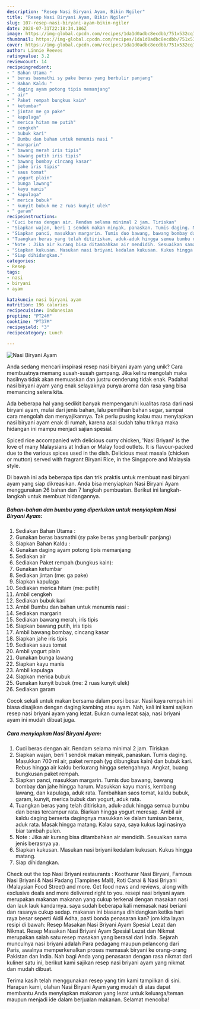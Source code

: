 ```yaml
---
description: "Resep Nasi Biryani Ayam, Bikin Ngiler"
title: "Resep Nasi Biryani Ayam, Bikin Ngiler"
slug: 107-resep-nasi-biryani-ayam-bikin-ngiler
date: 2020-07-31T22:18:34.186Z
image: https://img-global.cpcdn.com/recipes/1da1d0adbc8ecdbb/751x532cq70/nasi-biryani-ayam-foto-resep-utama.jpg
thumbnail: https://img-global.cpcdn.com/recipes/1da1d0adbc8ecdbb/751x532cq70/nasi-biryani-ayam-foto-resep-utama.jpg
cover: https://img-global.cpcdn.com/recipes/1da1d0adbc8ecdbb/751x532cq70/nasi-biryani-ayam-foto-resep-utama.jpg
author: Linnie Reeves
ratingvalue: 3.2
reviewcount: 14
recipeingredient:
- " Bahan Utama "
- " beras basmathi sy pake beras yang berbulir panjang"
- " Bahan Kaldu "
- " daging ayam potong tipis memanjang"
- " air"
- " Paket rempah bungkus kain"
- " ketumbar"
- " jintan me ga pake"
- " kapulaga"
- " merica hitam me putih"
- " cengkeh"
- " bubuk kari"
- " Bumbu dan bahan untuk menumis nasi "
- " margarin"
- " bawang merah iris tipis"
- " bawang putih iris tipis"
- " bawang bombay cincang kasar"
- " jahe iris tipis"
- " saus tomat"
- " yogurt plain"
- " bunga lawang"
- " kayu manis"
- " kapulaga"
- " merica bubuk"
- " kunyit bubuk me 2 ruas kunyit ulek"
- " garam"
recipeinstructions:
- "Cuci beras dengan air. Rendam selama minimal 2 jam. Tiriskan"
- "Siapkan wajan, beri 1 sendok makan minyak, panaskan. Tumis daging. Masukkan 700 ml air, paket rempah (yg dibungkus kain) dan bubuk kari. Rebus hingga air kaldu berkurang hingga setengahnya. Angkat, buang bungkusan paket rempah."
- "Siapkan panci, masukkan margarin. Tumis duo bawang, bawang bombay dan jahe hingga harum. Masukkan kayu manis, kembang lawang, dan kapulaga, aduk rata. Tambahkan saos tomat, kaldu bubuk, garam, kunyit, merica bubuk dan yogurt, aduk rata."
- "Tuangkan beras yang telah ditiriskan, aduk-aduk hingga semua bumbu dan beras tercampur rata. Biarkan hingga yogurt meresap. Ambil air kaldu daging berserta dagingnya masukkan ke dalam tumisan beras, aduk rata. Masak hingga matang. Kalau saya, saya kukus lagi nasinya biar tambah pulen."
- "Note : Jika air kurang bisa ditambahkan air mendidih. Sesuaikan sama jenis berasnya ya."
- "Siapkan kukusan. Masukan nasi briyani kedalam kukusan. Kukus hingga matang."
- "Siap dihidangkan."
categories:
- Resep
tags:
- nasi
- biryani
- ayam

katakunci: nasi biryani ayam 
nutrition: 196 calories
recipecuisine: Indonesian
preptime: "PT24M"
cooktime: "PT37M"
recipeyield: "3"
recipecategory: Lunch

---
```



![Nasi Biryani Ayam](https://img-global.cpcdn.com/recipes/1da1d0adbc8ecdbb/751x532cq70/nasi-biryani-ayam-foto-resep-utama.jpg)

Anda sedang mencari inspirasi resep nasi biryani ayam yang unik? Cara membuatnya memang susah-susah gampang. Jika keliru mengolah maka hasilnya tidak akan memuaskan dan justru cenderung tidak enak. Padahal nasi biryani ayam yang enak selayaknya punya aroma dan rasa yang bisa memancing selera kita.

Ada beberapa hal yang sedikit banyak mempengaruhi kualitas rasa dari nasi biryani ayam, mulai dari jenis bahan, lalu pemilihan bahan segar, sampai cara mengolah dan menyajikannya. Tak perlu pusing kalau mau menyiapkan nasi biryani ayam enak di rumah, karena asal sudah tahu triknya maka hidangan ini mampu menjadi sajian spesial.

Spiced rice accompanied with delicious curry chicken, &#39;Nasi Briyani&#39; is the love of many Malaysians at Indian or Malay food outlets. It is flavour-packed due to the various spices used in the dish. Delicious meat masala (chicken or mutton) served with fragrant Biryani Rice, in the Singapore and Malaysia style.


Di bawah ini ada beberapa tips dan trik praktis untuk membuat nasi biryani ayam yang siap dikreasikan. Anda bisa menyiapkan Nasi Biryani Ayam menggunakan 26 bahan dan 7 langkah pembuatan. Berikut ini langkah-langkah untuk membuat hidangannya.

<!--inarticleads1-->

##### Bahan-bahan dan bumbu yang diperlukan untuk menyiapkan Nasi Biryani Ayam:

1. Sediakan  Bahan Utama :
1. Gunakan  beras basmathi (sy pake beras yang berbulir panjang)
1. Siapkan  Bahan Kaldu :
1. Gunakan  daging ayam potong tipis memanjang
1. Sediakan  air
1. Sediakan  Paket rempah (bungkus kain):
1. Gunakan  ketumbar
1. Sediakan  jintan (me: ga pake)
1. Siapkan  kapulaga
1. Sediakan  merica hitam (me: putih)
1. Ambil  cengkeh
1. Sediakan  bubuk kari
1. Ambil  Bumbu dan bahan untuk menumis nasi :
1. Sediakan  margarin
1. Sediakan  bawang merah, iris tipis
1. Siapkan  bawang putih, iris tipis
1. Ambil  bawang bombay, cincang kasar
1. Siapkan  jahe iris tipis
1. Sediakan  saus tomat
1. Ambil  yogurt plain
1. Gunakan  bunga lawang
1. Siapkan  kayu manis
1. Ambil  kapulaga
1. Siapkan  merica bubuk
1. Gunakan  kunyit bubuk (me: 2 ruas kunyit ulek)
1. Sediakan  garam


Cocok sekali untuk makan bersama dalam porsi besar. Nasi kaya rempah ini biasa disajikan dengan daging kambing atau ayam. Nah, kali ini kami sajikan resep nasi briyani ayam yang lezat. Bukan cuma lezat saja, nasi briyani ayam ini mudah dibuat juga. 

<!--inarticleads2-->

##### Cara menyiapkan Nasi Biryani Ayam:

1. Cuci beras dengan air. Rendam selama minimal 2 jam. Tiriskan
1. Siapkan wajan, beri 1 sendok makan minyak, panaskan. Tumis daging. Masukkan 700 ml air, paket rempah (yg dibungkus kain) dan bubuk kari. Rebus hingga air kaldu berkurang hingga setengahnya. Angkat, buang bungkusan paket rempah.
1. Siapkan panci, masukkan margarin. Tumis duo bawang, bawang bombay dan jahe hingga harum. Masukkan kayu manis, kembang lawang, dan kapulaga, aduk rata. Tambahkan saos tomat, kaldu bubuk, garam, kunyit, merica bubuk dan yogurt, aduk rata.
1. Tuangkan beras yang telah ditiriskan, aduk-aduk hingga semua bumbu dan beras tercampur rata. Biarkan hingga yogurt meresap. Ambil air kaldu daging berserta dagingnya masukkan ke dalam tumisan beras, aduk rata. Masak hingga matang. Kalau saya, saya kukus lagi nasinya biar tambah pulen.
1. Note : Jika air kurang bisa ditambahkan air mendidih. Sesuaikan sama jenis berasnya ya.
1. Siapkan kukusan. Masukan nasi briyani kedalam kukusan. Kukus hingga matang.
1. Siap dihidangkan.


Check out the top Nasi Briyani restaurants : Koothurar Nasi Biryani, Famous Nasi Briyani &amp; Nasi Padang (Tampines Mall), Roti Canai &amp; Nasi Briyani (Malaysian Food Street) and more. Get food news and reviews, along with exclusive deals and more delivered right to you. resepi nasi briyani ayam merupakan makanan makanan yang cukup terkenal dengan masakan nasi dan lauk lauk kandarnya. saya sudah beberapa kali memasak nasi beriani dan rasanya cukup sedap. makanan ini biasanya dihidangkan ketika hari raya besar seperti Aidil Adha, pasti bonda penasaran kan? jom kita layan resipi di bawah: Resep Masakan Nasi Briyani Ayam Spesial Lezat dan Nikmat. Resep Masakan Nasi Briyani Ayam Spesial Lezat dan Nikmat merupakan salah satu resep masakan yang berasal dari India. Sejarah munculnya nasi briyani adalah Para pedagang maupun pelancong dari Paris, awalnya memperkenalkan proses memasak biryani ke orang-orang Pakistan dan India. Nah bagi Anda yang penasaran dengan rasa nikmat dari kuliner satu ini, berikut kami sajikan resep nasi briyani ayam yang nikmat dan mudah dibuat. 

Terima kasih telah menggunakan resep yang tim kami tampilkan di sini. Harapan kami, olahan Nasi Biryani Ayam yang mudah di atas dapat membantu Anda menyiapkan makanan yang lezat untuk keluarga/teman maupun menjadi ide dalam berjualan makanan. Selamat mencoba!
